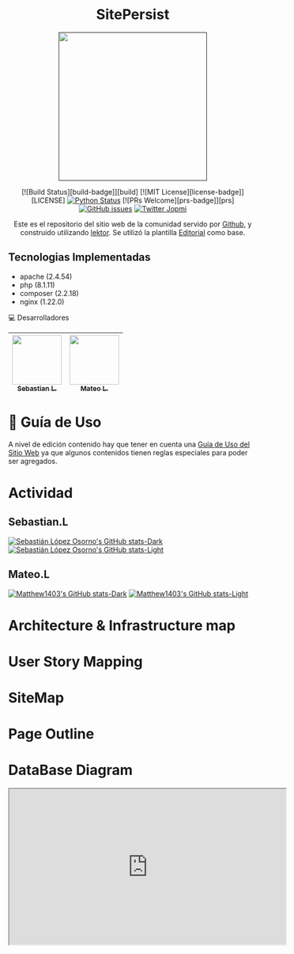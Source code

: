 <div align="center">

# SitePersist

<a href="">
  <img width="300" src="assets/static/images/about-us.jpg">
</a>

[![Build Status][build-badge]][build]
[![MIT License][license-badge]][LICENSE]
[![Python Status](https://img.shields.io/badge/Python-%3E%3D3.5-blue.svg?longCache=true&style=flat-square)](https://www.python.org/)
[![PRs Welcome][prs-badge]][prs] 
[![GitHub issues](https://img.shields.io/github/issues/ColombiaPython/sitio-web.svg?style=flat-square)](https://github.com/ColombiaPython/sitio-web/issues)
[![Twitter Jopmi](https://img.shields.io/twitter/url/http/shields.io.svg?style=social)](https://twitter.com/ColombiaPython)

Este es el repositorio del sitio web de la comunidad servido por
[Github](https://colombiapython.github.io/sitio-web-desarrollo/), y
construido utilizando [lektor](https://www.getlektor.com). Se utilizó la plantilla [Editorial](https://html5up.net/editorial) como base.

</div>

## Tecnologias Implementadas

- apache (2.4.54) 
- php (8.1.11)
- composer (2.2.18)
- nginx (1.22.0)


💻 Desarrolladores

|[<img src="https://avatars.githubusercontent.com/u/100486485?=4" width="100px;"/><br /><sub><b>Sebastian L.</b></sub>](https://github.com/SebastianLopezOsorno-SENA) | [<img src="https://avatars.githubusercontent.com/u/103140681?v=4" width="100px;"/><br /><sub><b>Mateo L.</b></sub>](https://github.com/Matthew1403) |
| :---: | :---: |

# 📑 Guía de Uso

A nivel de edición contenido hay que tener en cuenta una [Guía de Uso del Sitio Web](./GUIA.md) ya que algunos contenidos tienen reglas especiales para poder ser agregados.


# Actividad

## Sebastian.L


[![Sebastián López Osorno's GitHub stats-Dark](https://github-readme-stats.vercel.app/api?username=SebastianLopezOsorno-SENA&show_icons=true&theme=dark#gh-dark-mode-only)](https://github.com/SebastianLopezOsorno-SENA#gh-dark-mode-only)
[![Sebastián López Osorno's GitHub stats-Light](https://github-readme-stats.vercel.app/api?username=SebastianLopezOsorno-SENA&show_icons=true&theme=default#gh-light-mode-only)](https://github.com/SebastianLopezOsorno-SENA#gh-light-mode-only)

## Mateo.L


[![Matthew1403's GitHub stats-Dark](https://github-readme-stats.vercel.app/api?username=Matthew1403&show_icons=true&theme=dark#gh-dark-mode-only)](https://github.com/Matthew1403#gh-dark-mode-only)
[![Matthew1403's GitHub stats-Light](https://github-readme-stats.vercel.app/api?username=SebastianLopezOsorno-SENA&show_icons=true&theme=default#gh-light-mode-only)](https://github.com/Matthew1403#gh-light-mode-only)

# Architecture & Infrastructure map


# User Story Mapping

# SiteMap

# Page Outline

# DataBase Diagram

<iframe width="560" height="315" src='https://dbdiagram.io/embed/634f6f5a4709410195902535'> </iframe>
